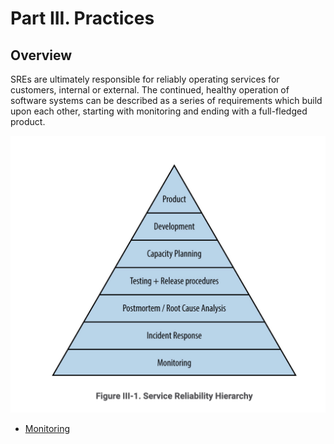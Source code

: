 # Part III. Practices
## Overview
SREs are ultimately responsible for reliably operating services for customers, internal or external. The continued, healthy operation of software systems can be described as a series of requirements which build upon each other, starting with monitoring and ending with a full-fledged product.

![Reliability Pyramid](../images/reliability-pyramid.png)

- [Monitoring](./10-practical-alerting.md)